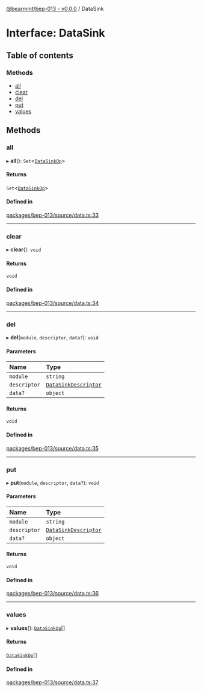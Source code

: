[@bearmint/bep-013 - v0.0.0](../README.md) / DataSink

# Interface: DataSink

## Table of contents

### Methods

- [all](DataSink.md#all)
- [clear](DataSink.md#clear)
- [del](DataSink.md#del)
- [put](DataSink.md#put)
- [values](DataSink.md#values)

## Methods

### all

▸ **all**(): `Set`<[`DataSinkOp`](DataSinkOp.md)\>

#### Returns

`Set`<[`DataSinkOp`](DataSinkOp.md)\>

#### Defined in

[packages/bep-013/source/data.ts:33](https://github.com/bearmint/bearmint/blob/main/packages/bep-013/source/data.ts#L33)

___

### clear

▸ **clear**(): `void`

#### Returns

`void`

#### Defined in

[packages/bep-013/source/data.ts:34](https://github.com/bearmint/bearmint/blob/main/packages/bep-013/source/data.ts#L34)

___

### del

▸ **del**(`module`, `descriptor`, `data?`): `void`

#### Parameters

| Name | Type |
| :------ | :------ |
| `module` | `string` |
| `descriptor` | [`DataSinkDescriptor`](DataSinkDescriptor.md) |
| `data?` | `object` |

#### Returns

`void`

#### Defined in

[packages/bep-013/source/data.ts:35](https://github.com/bearmint/bearmint/blob/main/packages/bep-013/source/data.ts#L35)

___

### put

▸ **put**(`module`, `descriptor`, `data?`): `void`

#### Parameters

| Name | Type |
| :------ | :------ |
| `module` | `string` |
| `descriptor` | [`DataSinkDescriptor`](DataSinkDescriptor.md) |
| `data?` | `object` |

#### Returns

`void`

#### Defined in

[packages/bep-013/source/data.ts:36](https://github.com/bearmint/bearmint/blob/main/packages/bep-013/source/data.ts#L36)

___

### values

▸ **values**(): [`DataSinkOp`](DataSinkOp.md)[]

#### Returns

[`DataSinkOp`](DataSinkOp.md)[]

#### Defined in

[packages/bep-013/source/data.ts:37](https://github.com/bearmint/bearmint/blob/main/packages/bep-013/source/data.ts#L37)
